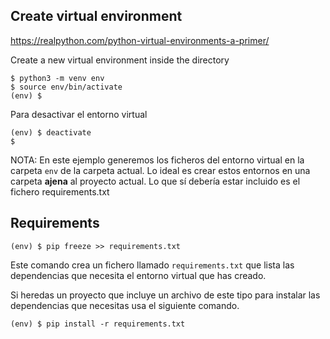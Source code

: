 ## Create virtual environment

https://realpython.com/python-virtual-environments-a-primer/

Create a new virtual environment inside the directory

```
$ python3 -m venv env
$ source env/bin/activate
(env) $
```

Para desactivar el entorno virtual

```
(env) $ deactivate
$
```

NOTA: En este ejemplo generemos los ficheros del entorno virtual en la carpeta `env` de la carpeta actual. Lo ideal es crear estos entornos en una carpeta **ajena** al proyecto actual. Lo que sí debería estar incluido es el fichero requirements.txt

## Requirements

```
(env) $ pip freeze >> requirements.txt
```

Este comando crea un fichero llamado `requirements.txt` que lista las dependencias que necesita el entorno virtual que has creado. 

Si heredas un proyecto que incluye un archivo de este tipo para instalar las dependencias que necesitas usa el siguiente comando. 

```
(env) $ pip install -r requirements.txt
```